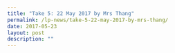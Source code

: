 ```yaml
---
title: "Take 5: 22 May 2017 by Mrs Thang"
permalink: /lp-news/take-5-22-may-2017-by-mrs-thang/
date: 2017-05-23
layout: post
description: ""
---
```

